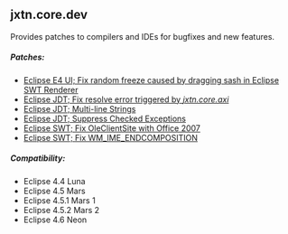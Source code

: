 jxtn.core.dev
-------------
Provides patches to compilers and IDEs for bugfixes and new features.

##### Patches:
 - [Eclipse E4 UI; Fix random freeze caused by dragging sash in Eclipse SWT Renderer](patches/e4ui-fix_sash_dragging.md)
 - [Eclipse JDT; Fix resolve error triggered by *jxtn.core.axi*](patches/jdt-fix_inner_type.md)
 - [Eclipse JDT; Multi-line Strings](patches/jdt-multiline_string.md)
 - [Eclipse JDT; Suppress Checked Exceptions](patches/jdt-suppress_exception.md)
 - [Eclipse SWT; Fix OleClientSite with Office 2007](patches/swt-fix_ole_office.md)
 - [Eclipse SWT; Fix WM_IME_ENDCOMPOSITION](patches/swt-fix_ime_end.md)

##### Compatibility:
 - Eclipse 4.4 Luna
 - Eclipse 4.5 Mars
 - Eclipse 4.5.1 Mars 1
 - Eclipse 4.5.2 Mars 2
 - Eclipse 4.6 Neon
